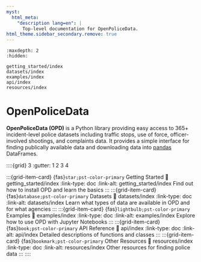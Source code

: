```yaml
---
myst:
  html_meta:
    "description lang=en": |
      Top-level documentation for OpenPoliceData.
html_theme.sidebar_secondary.remove: true
---
```


```{toctree}
:maxdepth: 2
:hidden:

getting_started/index
datasets/index
examples/index
api/index
resources/index
```

# OpenPoliceData

**OpenPoliceData (OPD)** is a Python library providing easy access to 365+ incident-level police datasets including traffic stops, use of force, officer-involved shootings, and complaints data. It provides a simple interface for finding publically available data and downloading data into [pandas](https://pandas.pydata.org/) DataFrames.

::::{grid} 3
:gutter: 1 2 3 4

:::{grid-item-card} {fas}`star;pst-color-primary` Getting Started
:link: getting_started/index
:link-type: doc
:link-alt: getting_started/index
Find out how to install OPD and learn the basics
:::
:::{grid-item-card} {fas}`database;pst-color-primary` Datasets
:link: datasets/index
:link-type: doc
:link-alt: datasets/index
Learn what types of data are available in OPD and for what agencies
:::
:::{grid-item-card} {fas}`lightbulb;pst-color-primary` Examples
:link: examples/index
:link-type: doc
:link-alt: examples/index
Explore how to use OPD with Jupyter Notebooks 
:::
:::{grid-item-card} {fas}`book;pst-color-primary` API Reference
:link: api/index
:link-type: doc
:link-alt: api/index
Detailed descriptions of functions and classes
:::
:::{grid-item-card} {fas}`bookmark;pst-color-primary` Other Resources
:link: resources/index
:link-type: doc
:link-alt: resources/index
Other resources for finding police data
:::
::::
